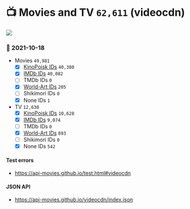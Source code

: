 # :tv: Movies and TV `62,611` (videocdn)

<a href="https://API-Movies.github.io"><img src="https://API-Movies.github.io/banner.png?cache"></a>

### :date: 2021-10-18
- Movies `49,981`
  - [x] <a href="https://API-Movies.github.io/videocdn/movie_kinopoisk_ids.json">KinoPoisk IDs</a> `40,380`
  - [x] <a href="https://API-Movies.github.io/videocdn/movie_imdb_ids.json">IMDb IDs</a> `40,082`
  - [ ] TMDb IDs `0`
  - [x] <a href="https://API-Movies.github.io/videocdn/movie_world_art_ids.json">World-Art IDs</a> `205`
  - [ ] Shikimori IDs `0`
  - [x] None IDs `1`
- TV `12,630`
  - [x] <a href="https://API-Movies.github.io/videocdn/tv_kinopoisk_ids.json">KinoPoisk IDs</a> `10,628`
  - [x] <a href="https://API-Movies.github.io/videocdn/tv_imdb_ids.json">IMDb IDs</a> `9,074`
  - [ ] TMDb IDs `0`
  - [x] <a href="https://API-Movies.github.io/videocdn/tv_world_art_ids.json">World-Art IDs</a> `893`
  - [ ] Shikimori IDs `0`
  - [x] None IDs `542`
#### Test errors
- <a href='https://api-movies.github.io/test.html#videocdn'>https://api-movies.github.io/test.html#videocdn</a>
#### JSON API
- <a href='https://api-movies.github.io/videocdn/index.json'>https://api-movies.github.io/videocdn/index.json</a>

